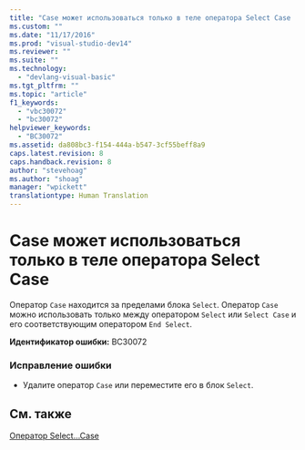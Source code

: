 ```yaml
---
title: "Case может использоваться только в теле оператора Select Case | Microsoft Docs"
ms.custom: ""
ms.date: "11/17/2016"
ms.prod: "visual-studio-dev14"
ms.reviewer: ""
ms.suite: ""
ms.technology: 
  - "devlang-visual-basic"
ms.tgt_pltfrm: ""
ms.topic: "article"
f1_keywords: 
  - "vbc30072"
  - "bc30072"
helpviewer_keywords: 
  - "BC30072"
ms.assetid: da808bc3-f154-444a-b547-3cf55beff8a9
caps.latest.revision: 8
caps.handback.revision: 8
author: "stevehoag"
ms.author: "shoag"
manager: "wpickett"
translationtype: Human Translation
---
```

# Case может использоваться только в теле оператора Select Case
Оператор `Case` находится за пределами блока `Select`. Оператор `Case` можно использовать только между оператором `Select` или `Select Case` и его соответствующим оператором `End Select`.  
  
 **Идентификатор ошибки:** BC30072  
  
### Исправление ошибки  
  
-   Удалите оператор `Case` или переместите его в блок `Select`.  
  
## См. также  
 [Оператор Select...Case](../../visual-basic/language-reference/statements/select-case-statement.md)